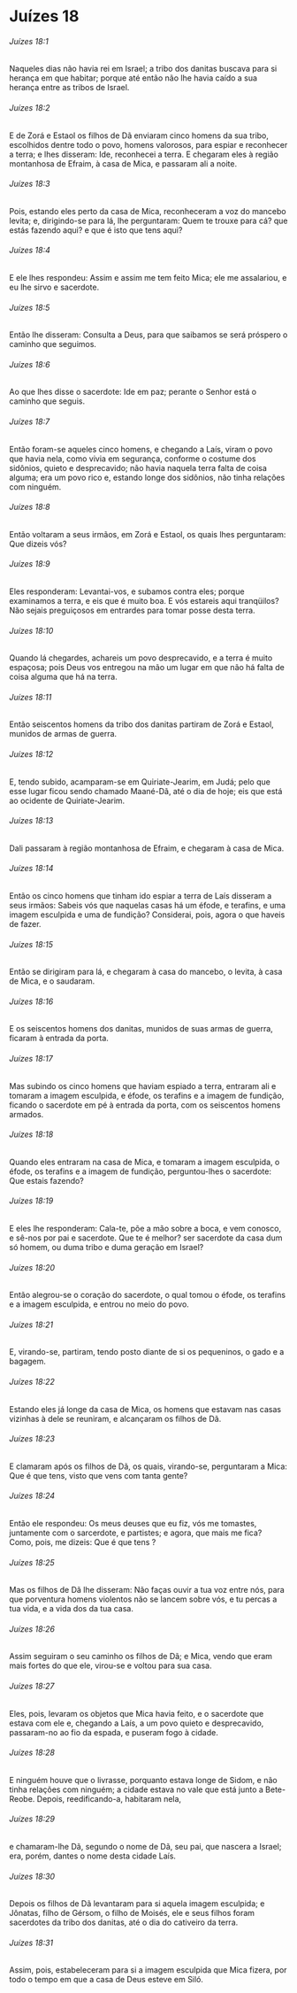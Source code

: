 # Juízes 18

###### Juízes 18:1

Naqueles dias não havia rei em Israel; a tribo dos danitas buscava para si herança em que habitar; porque até então não lhe havia caído a sua herança entre as tribos de Israel.

###### Juízes 18:2

E de Zorá e Estaol os filhos de Dã enviaram cinco homens da sua tribo, escolhidos dentre todo o povo, homens valorosos, para espiar e reconhecer a terra; e lhes disseram: Ide, reconhecei a terra. E chegaram eles à região montanhosa de Efraim, à casa de Mica, e passaram ali a noite.

###### Juízes 18:3

Pois, estando eles perto da casa de Mica, reconheceram a voz do mancebo levita; e, dirigindo-se para lá, lhe perguntaram: Quem te trouxe para cá? que estás fazendo aqui? e que é isto que tens aqui?

###### Juízes 18:4

E ele lhes respondeu: Assim e assim me tem feito Mica; ele me assalariou, e eu lhe sirvo e sacerdote.

###### Juízes 18:5

Então lhe disseram: Consulta a Deus, para que saibamos se será próspero o caminho que seguimos.

###### Juízes 18:6

Ao que lhes disse o sacerdote: Ide em paz; perante o Senhor está o caminho que seguis.

###### Juízes 18:7

Então foram-se aqueles cinco homens, e chegando a Laís, viram o povo que havia nela, como vivia em segurança, conforme o costume dos sidônios, quieto e desprecavido; não havia naquela terra falta de coisa alguma; era um povo rico e, estando longe dos sidônios, não tinha relações com ninguém.

###### Juízes 18:8

Então voltaram a seus irmãos, em Zorá e Estaol, os quais lhes perguntaram: Que dizeis vós?

###### Juízes 18:9

Eles responderam: Levantai-vos, e subamos contra eles; porque examinamos a terra, e eis que é muito boa. E vós estareis aqui tranqüilos? Não sejais preguiçosos em entrardes para tomar posse desta terra.

###### Juízes 18:10

Quando lá chegardes, achareis um povo desprecavido, e a terra é muito espaçosa; pois Deus vos entregou na mão um lugar em que não há falta de coisa alguma que há na terra.

###### Juízes 18:11

Então seiscentos homens da tribo dos danitas partiram de Zorá e Estaol, munidos de armas de guerra.

###### Juízes 18:12

E, tendo subido, acamparam-se em Quiriate-Jearim, em Judá; pelo que esse lugar ficou sendo chamado Maané-Dã, até o dia de hoje; eis que está ao ocidente de Quiriate-Jearim.

###### Juízes 18:13

Dali passaram à região montanhosa de Efraim, e chegaram à casa de Mica.

###### Juízes 18:14

Então os cinco homens que tinham ido espiar a terra de Laís disseram a seus irmãos: Sabeis vós que naquelas casas há um éfode, e terafins, e uma imagem esculpida e uma de fundição? Considerai, pois, agora o que haveis de fazer.

###### Juízes 18:15

Então se dirigiram para lá, e chegaram à casa do mancebo, o levita, à casa de Mica, e o saudaram.

###### Juízes 18:16

E os seiscentos homens dos danitas, munidos de suas armas de guerra, ficaram à entrada da porta.

###### Juízes 18:17

Mas subindo os cinco homens que haviam espiado a terra, entraram ali e tomaram a imagem esculpida, e éfode, os terafins e a imagem de fundição, ficando o sacerdote em pé à entrada da porta, com os seiscentos homens armados.

###### Juízes 18:18

Quando eles entraram na casa de Mica, e tomaram a imagem esculpida, o éfode, os terafins e a imagem de fundição, perguntou-lhes o sacerdote: Que estais fazendo?

###### Juízes 18:19

E eles lhe responderam: Cala-te, põe a mão sobre a boca, e vem conosco, e sê-nos por pai e sacerdote. Que te é melhor? ser sacerdote da casa dum só homem, ou duma tribo e duma geração em Israel?

###### Juízes 18:20

Então alegrou-se o coração do sacerdote, o qual tomou o éfode, os terafins e a imagem esculpida, e entrou no meio do povo.

###### Juízes 18:21

E, virando-se, partiram, tendo posto diante de si os pequeninos, o gado e a bagagem.

###### Juízes 18:22

Estando eles já longe da casa de Mica, os homens que estavam nas casas vizinhas à dele se reuniram, e alcançaram os filhos de Dã.

###### Juízes 18:23

E clamaram após os filhos de Dã, os quais, virando-se, perguntaram a Mica: Que é que tens, visto que vens com tanta gente?

###### Juízes 18:24

Então ele respondeu: Os meus deuses que eu fiz, vós me tomastes, juntamente com o sarcerdote, e partistes; e agora, que mais me fica? Como, pois, me dizeis: Que é que tens ?

###### Juízes 18:25

Mas os filhos de Dã lhe disseram: Não faças ouvir a tua voz entre nós, para que porventura homens violentos não se lancem sobre vós, e tu percas a tua vida, e a vida dos da tua casa.

###### Juízes 18:26

Assim seguiram o seu caminho os filhos de Dã; e Mica, vendo que eram mais fortes do que ele, virou-se e voltou para sua casa.

###### Juízes 18:27

Eles, pois, levaram os objetos que Mica havia feito, e o sacerdote que estava com ele e, chegando a Laís, a um povo quieto e desprecavido, passaram-no ao fio da espada, e puseram fogo à cidade.

###### Juízes 18:28

E ninguém houve que o livrasse, porquanto estava longe de Sidom, e não tinha relações com ninguém; a cidade estava no vale que está junto a Bete-Reobe. Depois, reedificando-a, habitaram nela,

###### Juízes 18:29

e chamaram-lhe Dã, segundo o nome de Dã, seu pai, que nascera a Israel; era, porém, dantes o nome desta cidade Laís.

###### Juízes 18:30

Depois os filhos de Dã levantaram para si aquela imagem esculpida; e Jônatas, filho de Gérsom, o filho de Moisés, ele e seus filhos foram sacerdotes da tribo dos danitas, até o dia do cativeiro da terra.

###### Juízes 18:31

Assim, pois, estabeleceram para si a imagem esculpida que Mica fizera, por todo o tempo em que a casa de Deus esteve em Siló.

